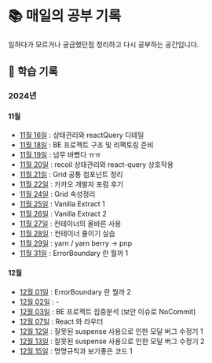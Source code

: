 # 📚 매일의 공부 기록

일하다가 모르거나 궁금했던점 정리하고 다시 공부하는 공간입니다. 


## 📆 학습 기록

### 2024년
#### 11월
- [11월 16일](2024년/11월/11월16일.md) : 상태관리와 reactQuery 디테일 
- [11월 18일](2024년/11월/11월18일.md) : BE 프로젝트 구조 및 리팩토링 준비
- [11월 19일](2024년/11월/11월19일.md) : 넘무 바빴다 ㅠㅠ
- [11월 20일](2024년/11월/11월20일.md) : recoil 상태관리와 react-query 상호작용
- [11월 21일](2024년/11월/11월21일.md) : Grid 공통 컴포넌트 정리 
- [11월 22일](2024년/11월/11월22일.md) : 카카오 개발자 포럼 후기
- [11월 24일](2024년/11월/11월24일.md) : Grid 속성정리
- [11월 25일](2024년/11월/11월25일.md) : Vanilla Extract 1
- [11월 26일](2024년/11월/11월26일.md) : Vanilla Extract 2
- [11월 27일](2024년/11월/11월27일.md) : 컨테이너의 올바른 사용
- [11월 28일](2024년/11월/11월28일.md) : 컨테이너 줄이기 실습 
- [11월 29일](2024년/11월/11월29일.md) : yarn / yarn berry -> pnp
- [11월 31일](2024년/11월/11월31일.md) : ErrorBoundary 란 뭘까 1

#### 12월 
- [12월 01일](2024년/12월/12월01일.md) : ErrorBoundary 란 뭘까 2
- [12월 02일](2024년/12월/12월02일.md) : -
- [12월 03일](2024년/12월/12월03일.md) : BE 프로젝트 집중분석 (보안 이슈로 NoCommit)
- [12월 07일](2024년/12월/12월07일.md) : React 와 라우터
- [12월 12일](2024년/12월/12월12일.md) : 잘못된 suspense 사용으로 인한 모달 버그 수정기 1
- [12월 13일](2024년/12월/12월12일.md) : 잘못된 suspense 사용으로 인한 모달 버그 수정기 2
- [12월 15일](2024년/12월/12월12일.md) : 명명규칙과 보기좋은 코드 1